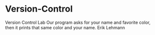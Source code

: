 # Version-Control
Version Control Lab
Our program asks for your name and favorite color, then it prints that same color and your name.
Erik Lehmann